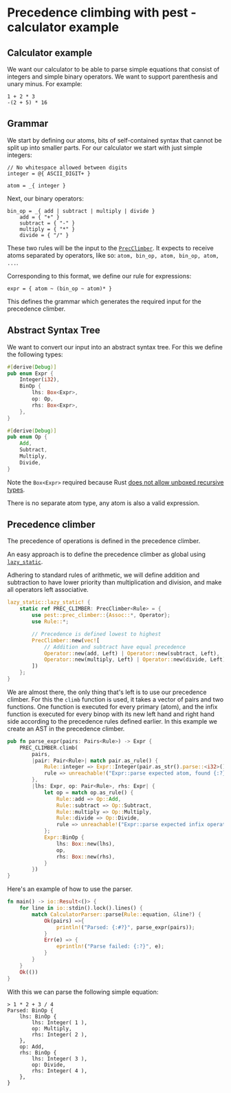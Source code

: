 # Precedence climbing with pest - calculator example

## Calculator example
We want our calculator to be able to parse simple equations that consist of integers and simple binary operators.
We want to support parenthesis and unary minus.
For example:
```
1 + 2 * 3
-(2 + 5) * 16
```

## Grammar
We start by defining our atoms, bits of self-contained syntax that cannot be split up into smaller parts.
For our calculator we start with just simple integers:
```pest
// No whitespace allowed between digits
integer = @{ ASCII_DIGIT+ }

atom = _{ integer }
```

Next, our binary operators:
```pest
bin_op = _{ add | subtract | multiply | divide }
	add = { "+" }
	subtract = { "-" }
	multiply = { "*" }
	divide = { "/" }
```

These two rules will be the input to the
[`PrecClimber`](https://docs.rs/pest/latest/pest/prec_climber/struct.PrecClimber.html). 
It expects to receive atoms separated by operators, like so: `atom, bin_op, atom, bin_op, atom, ...`.

Corresponding to this format, we define our rule for expressions:
```pest
expr = { atom ~ (bin_op ~ atom)* }
```
This defines the grammar which generates the required input for the precedence climber.

## Abstract Syntax Tree
We want to convert our input into an abstract syntax tree.
For this we define the following types:

```rust
#[derive(Debug)]
pub enum Expr {
    Integer(i32),
    BinOp {
        lhs: Box<Expr>,
        op: Op,
        rhs: Box<Expr>,
    },
}

#[derive(Debug)]
pub enum Op {
    Add,
    Subtract,
    Multiply,
    Divide,
}
```

Note the `Box<Expr>` required because Rust 
[does not allow unboxed recursive types](https://doc.rust-lang.org/book/ch15-01-box.html#enabling-recursive-types-with-boxes). 

There is no separate atom type, any atom is also a valid expression.

## Precedence climber
The precedence of operations is defined in the precedence climber.

An easy approach is to define the precedence climber as global using [`lazy_static`](https://docs.rs/lazy_static/1.4.0/lazy_static/).

Adhering to standard rules of arithmetic, 
we will define addition and subtraction to have lower priority than multiplication and division, 
and make all operators left associative.

```rust
lazy_static::lazy_static! {
    static ref PREC_CLIMBER: PrecClimber<Rule> = {
        use pest::prec_climber::{Assoc::*, Operator};
        use Rule::*;

        // Precedence is defined lowest to highest
        PrecClimber::new(vec![
            // Addition and subtract have equal precedence
            Operator::new(add, Left) | Operator::new(subtract, Left),   
            Operator::new(multiply, Left) | Operator::new(divide, Left),
        ])
    };
}
```

We are almost there, the only thing that's left is to use our precedence climber.
For this the `climb` function is used, it takes a vector of pairs and two functions.
One function is executed for every primary (atom), and the infix function is executed for every binop with its new left 
hand and right hand side according to the precedence rules defined earlier.
In this example we create an AST in the precedence climber.

```rust
pub fn parse_expr(pairs: Pairs<Rule>) -> Expr {
    PREC_CLIMBER.climb(
        pairs,
        |pair: Pair<Rule>| match pair.as_rule() {
            Rule::integer => Expr::Integer(pair.as_str().parse::<i32>().unwrap()),
            rule => unreachable!("Expr::parse expected atom, found {:?}", rule)
        },
        |lhs: Expr, op: Pair<Rule>, rhs: Expr| {
            let op = match op.as_rule() {
                Rule::add => Op::Add,
                Rule::subtract => Op::Subtract,
                Rule::multiply => Op::Multiply,
                Rule::divide => Op::Divide,
                rule => unreachable!("Expr::parse expected infix operation, found {:?}", rule),
            };
            Expr::BinOp {
                lhs: Box::new(lhs),
                op,
                rhs: Box::new(rhs),
            }
        })
}
```

Here's an example of how to use the parser.

```rust
fn main() -> io::Result<()> {
    for line in io::stdin().lock().lines() {
        match CalculatorParser::parse(Rule::equation, &line?) {
            Ok(pairs) =>{
                println!("Parsed: {:#?}", parse_expr(pairs));
            }
            Err(e) => {
                eprintln!("Parse failed: {:?}", e);
            }
        }
    }
    Ok(())
}
```

With this we can parse the following simple equation:
```
> 1 * 2 + 3 / 4
Parsed: BinOp {
    lhs: BinOp {
        lhs: Integer( 1 ),
        op: Multiply,
        rhs: Integer( 2 ),
    },
    op: Add,
    rhs: BinOp {
        lhs: Integer( 3 ),
        op: Divide,
        rhs: Integer( 4 ),
    },
}
```